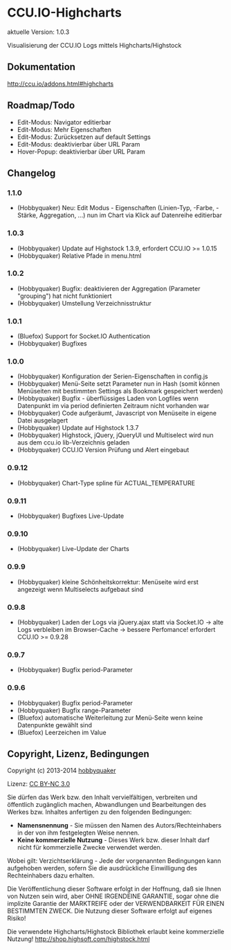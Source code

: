 # CCU.IO-Highcharts

aktuelle Version: 1.0.3

Visualisierung der CCU.IO Logs mittels Highcharts/Highstock

## Dokumentation

http://ccu.io/addons.html#highcharts


## Roadmap/Todo

* Edit-Modus: Navigator editierbar
* Edit-Modus: Mehr Eigenschaften
* Edit-Modus: Zurücksetzen auf default Settings
* Edit-Modus: deaktivierbar über URL Param
* Hover-Popup: deaktivierbar über URL Param


## Changelog

### 1.1.0
  * (Hobbyquaker) Neu: Edit Modus - Eigenschaften (Linien-Typ, -Farbe, -Stärke, Aggregation, ...) nun im Chart via Klick auf Datenreihe editierbar

### 1.0.3
  * (Hobbyquaker) Update auf Highstock 1.3.9, erfordert CCU.IO >= 1.0.15
  * (Hobbyquaker) Relative Pfade in menu.html

### 1.0.2
  * (Hobbyquaker) Bugfix: deaktivieren der Aggregation (Parameter "grouping") hat nicht funktioniert
  * (Hobbyquaker) Umstellung Verzeichnisstruktur

### 1.0.1
  * (Bluefox) Support for Socket.IO Authentication
  * (Hobbyquaker) Bugfixes

### 1.0.0
  * (Hobbyquaker) Konfiguration der Serien-Eigenschaften in config.js
  * (Hobbyquaker) Menü-Seite setzt Parameter nun in Hash (somit können Menüseiten mit bestimmten Settings als Bookmark gespeichert werden)
  * (Hobbyquaker) Bugfix - überflüssiges Laden von Logfiles wenn Datenpunkt im via period definierten Zeitraum nicht vorhanden war
  * (Hobbyquaker) Code aufgeräumt, Javascript von Menüseite in eigene Datei ausgelagert
  * (Hobbyquaker) Update auf Highstock 1.3.7
  * (Hobbyquaker) Highstock, jQuery, jQueryUI und Multiselect wird nun aus dem ccu.io lib-Verzeichnis geladen
  * (Hobbyquaker) CCU.IO Version Prüfung und Alert eingebaut

### 0.9.12
  * (Hobbyquaker) Chart-Type spline für ACTUAL_TEMPERATURE

### 0.9.11
  * (Hobbyquaker) Bugfixes Live-Update

### 0.9.10
  * (Hobbyquaker) Live-Update der Charts

### 0.9.9
  * (Hobbyquaker) kleine Schönheitskorrektur: Menüseite wird erst angezeigt wenn Multiselects aufgebaut sind

### 0.9.8
  * (Hobbyquaker) Laden der Logs via jQuery.ajax statt via Socket.IO -> alte Logs verbleiben im Browser-Cache -> bessere Perfomance! erfordert CCU.IO >= 0.9.28

### 0.9.7
  * (Hobbyquaker) Bugfix period-Parameter

### 0.9.6

  * (Hobbyquaker) Bugfix period-Parameter
  * (Hobbyquaker) Bugfix range-Parameter
  * (Bluefox) automatische Weiterleitung zur Menü-Seite wenn keine Datenpunkte gewählt sind
  * (Bluefox) Leerzeichen im Value


## Copyright, Lizenz, Bedingungen

Copyright (c) 2013-2014 [hobbyquaker](http://hobbyquaker.github.io)

Lizenz: [CC BY-NC 3.0](http://creativecommons.org/licenses/by-nc/3.0/de/)

Sie dürfen das Werk bzw. den Inhalt vervielfältigen, verbreiten und öffentlich zugänglich machen,
Abwandlungen und Bearbeitungen des Werkes bzw. Inhaltes anfertigen zu den folgenden Bedingungen:

  * **Namensnennung** - Sie müssen den Namen des Autors/Rechteinhabers in der von ihm festgelegten Weise nennen.
  * **Keine kommerzielle Nutzung** - Dieses Werk bzw. dieser Inhalt darf nicht für kommerzielle Zwecke verwendet werden.

Wobei gilt:
Verzichtserklärung - Jede der vorgenannten Bedingungen kann aufgehoben werden, sofern Sie die ausdrückliche Einwilligung des Rechteinhabers dazu erhalten.

Die Veröffentlichung dieser Software erfolgt in der Hoffnung, daß sie Ihnen von Nutzen sein wird, aber OHNE IRGENDEINE GARANTIE, sogar ohne die implizite Garantie der MARKTREIFE oder der VERWENDBARKEIT FÜR EINEN BESTIMMTEN ZWECK. Die Nutzung dieser Software erfolgt auf eigenes Risiko!

Die verwendete Highcharts/Highstock Bibliothek erlaubt keine kommerzielle Nutzung! http://shop.highsoft.com/highstock.html